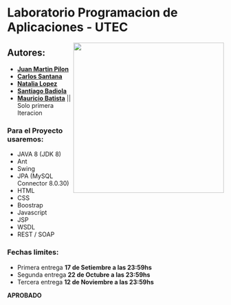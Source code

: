 # Laboratorio Programacion de Aplicaciones - UTEC

<img align="right" width="350" src="https://media.giphy.com/media/Dh5q0sShxgp13DwrvG/giphy.gif">

## Autores:

* **[Juan Martin Pilon](https://github.com/JuanmaPilon)**
* **[Carlos Santana](https://github.com/Carlangassss)**
* **[Natalia Lopez](https://github.com/Natalialopezutec)**
* **[Santiago Badiola](https://github.com/SantiagoBadiola2002)**
* **[Mauricio Batista](https://github.com/rkko)** || Solo primera Iteracion

### Para el Proyecto usaremos:

- JAVA 8 (JDK 8)
- Ant
- Swing
- JPA (MySQL Connector 8.0.30)
- HTML
- CSS
- Boostrap
- Javascript
- JSP
- WSDL
- REST / SOAP

### Fechas limites:

- Primera entrega **17 de Setiembre a las 23:59hs**
- Segunda entrega **22 de Octubre a las 23:59hs**
- Tercera entrega **12 de Noviembre a las 23:59hs**

**APROBADO**
